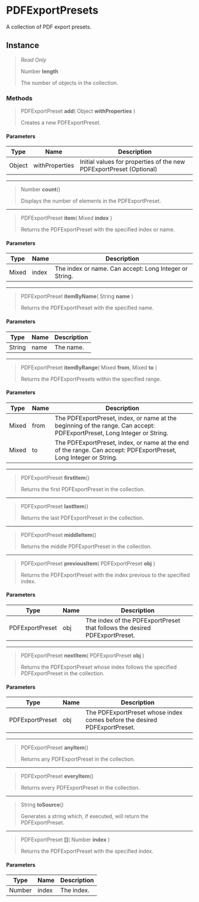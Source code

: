 # PDFExportPresets
A collection of PDF export presets.

## Instance
> *Read Only* 
> 
> Number **length** 
>
> The number of objects in the collection.

### Methods
> PDFExportPreset **add**( Object **withProperties** )
> 
> Creates a new PDFExportPreset.
#### Parameters
| Type | Name | Description |
|---|---|---|
| Object | withProperties | Initial values for properties of the new PDFExportPreset (Optional) |

*** 
> Number **count**()
> 
> Displays the number of elements in the PDFExportPreset.
*** 
> PDFExportPreset **item**( Mixed **index** )
> 
> Returns the PDFExportPreset with the specified index or name.
#### Parameters
| Type | Name | Description |
|---|---|---|
| Mixed | index | The index or name. Can accept: Long Integer or String. |

*** 
> PDFExportPreset **itemByName**( String **name** )
> 
> Returns the PDFExportPreset with the specified name.
#### Parameters
| Type | Name | Description |
|---|---|---|
| String | name | The name. |

*** 
> PDFExportPreset **itemByRange**( Mixed **from**, Mixed **to** )
> 
> Returns the PDFExportPresets within the specified range.
#### Parameters
| Type | Name | Description |
|---|---|---|
| Mixed | from | The PDFExportPreset, index, or name at the beginning of the range. Can accept: PDFExportPreset, Long Integer or String. |
| Mixed | to | The PDFExportPreset, index, or name at the end of the range. Can accept: PDFExportPreset, Long Integer or String. |

*** 
> PDFExportPreset **firstItem**()
> 
> Returns the first PDFExportPreset in the collection.
*** 
> PDFExportPreset **lastItem**()
> 
> Returns the last PDFExportPreset in the collection.
*** 
> PDFExportPreset **middleItem**()
> 
> Returns the middle PDFExportPreset in the collection.
*** 
> PDFExportPreset **previousItem**( PDFExportPreset **obj** )
> 
> Returns the PDFExportPreset with the index previous to the specified index.
#### Parameters
| Type | Name | Description |
|---|---|---|
| PDFExportPreset | obj | The index of the PDFExportPreset that follows the desired PDFExportPreset. |

*** 
> PDFExportPreset **nextItem**( PDFExportPreset **obj** )
> 
> Returns the PDFExportPreset whose index follows the specified PDFExportPreset in the collection.
#### Parameters
| Type | Name | Description |
|---|---|---|
| PDFExportPreset | obj | The PDFExportPreset whose index comes before the desired PDFExportPreset. |

*** 
> PDFExportPreset **anyItem**()
> 
> Returns any PDFExportPreset in the collection.
*** 
> PDFExportPreset **everyItem**()
> 
> Returns every PDFExportPreset in the collection.
*** 
> String **toSource**()
> 
> Generates a string which, if executed, will return the PDFExportPreset.
*** 
> PDFExportPreset **[]**( Number **index** )
> 
> Returns the PDFExportPreset with the specified index.
#### Parameters
| Type | Name | Description |
|---|---|---|
| Number | index | The index. |


